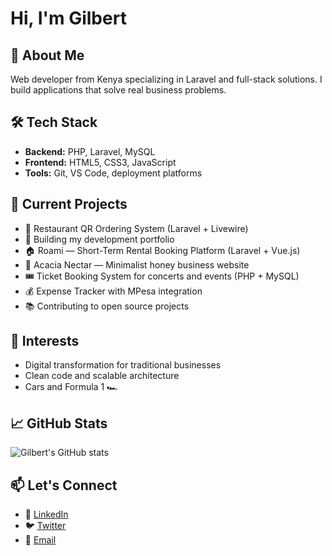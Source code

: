 # Hi, I'm Gilbert 

## 🚀 About Me
Web developer from Kenya specializing in Laravel and full-stack solutions. I build applications that solve real business problems.

## 🛠️ Tech Stack
- **Backend:** PHP, Laravel, MySQL
- **Frontend:** HTML5, CSS3, JavaScript
- **Tools:** Git, VS Code, deployment platforms

## 🔭 Current Projects
- 🍕 Restaurant QR Ordering System (Laravel + Livewire)
- 💼 Building my development portfolio
- 🏠 Roami — Short-Term Rental Booking Platform (Laravel + Vue.js)
- 🍯 Acacia Nectar — Minimalist honey business website
- 🎟️ Ticket Booking System for concerts and events (PHP + MySQL)
- 💰 Expense Tracker with MPesa integration
- 📚 Contributing to open source projects

## 🌱 Interests
- Digital transformation for traditional businesses
- Clean code and scalable architecture
- Cars and Formula 1 🏎️

## 📈 GitHub Stats
![Gilbert's GitHub stats](https://github-readme-stats.vercel.app/api?username=TallamGilbert&show_icons=true&theme=radical)

## 📫 Let's Connect
- 💼 [LinkedIn](https://linkedin.com/in/gilbert-tallam)
- 🐦 [Twitter](https://twitter.com/your-twitter)
- 📧 [Email](mailto:your-email@example.com)
